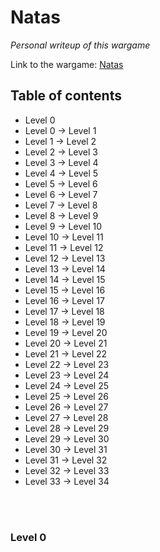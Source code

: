 # Natas
*Personal writeup of this wargame*

Link to the wargame: [Natas](https://overthewire.org/wargames/natas/)

## Table of contents
* Level 0
* Level 0 -> Level 1
* Level 1 -> Level 2
* Level 2 -> Level 3
* Level 3 -> Level 4
* Level 4 -> Level 5
* Level 5 -> Level 6
* Level 6 -> Level 7
* Level 7 -> Level 8
* Level 8 -> Level 9
* Level 9 -> Level 10
* Level 10 -> Level 11
* Level 11 -> Level 12
* Level 12 -> Level 13
* Level 13 -> Level 14
* Level 14 -> Level 15
* Level 15 -> Level 16
* Level 16 -> Level 17
* Level 17 -> Level 18
* Level 18 -> Level 19
* Level 19 -> Level 20
* Level 20 -> Level 21
* Level 21 -> Level 22
* Level 22 -> Level 23
* Level 23 -> Level 24
* Level 24 -> Level 25
* Level 25 -> Level 26
* Level 26 → Level 27
* Level 27 → Level 28
* Level 28 → Level 29
* Level 29 → Level 30
* Level 30 → Level 31
* Level 31 → Level 32
* Level 32 → Level 33
* Level 33 → Level 34
<br/>
<br/>



### Level 0
